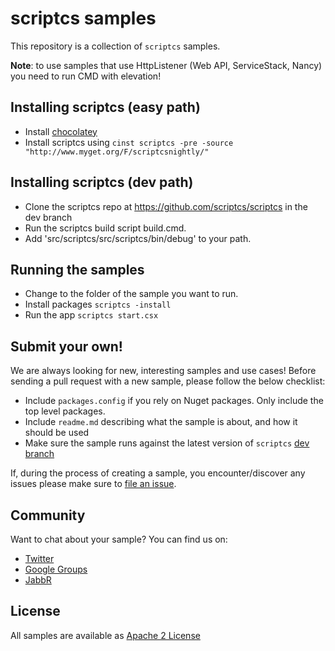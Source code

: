 # scriptcs samples

This repository is a collection of `scriptcs` samples. 

**Note**: to use samples that use HttpListener (Web API, ServiceStack, Nancy) you need to run CMD with elevation!

## Installing scriptcs (easy path)
* Install [chocolatey](http://chocolatey.org/)
* Install scriptcs using `cinst scriptcs -pre -source "http://www.myget.org/F/scriptcsnightly/"`

## Installing scriptcs (dev path)
* Clone the scriptcs repo at https://github.com/scriptcs/scriptcs in the dev branch
* Run the scriptcs build script build.cmd.
* Add 'src/scriptcs/src/scriptcs/bin/debug' to your path.

## Running the samples
* Change to the folder of the sample you want to run.
* Install packages `scriptcs -install`
* Run the app `scriptcs start.csx` 

## Submit your own!
We are always looking for new, interesting samples and use cases!
Before sending a pull request with a new sample, please follow the below checklist:

* Include `packages.config` if you rely on Nuget packages. Only include the top level packages.
* Include `readme.md` describing what the sample is about, and how it should be used
* Make sure the sample runs against the latest version of `scriptcs` [dev branch](https://github.com/scriptcs/scriptcs/tree/dev)

If, during the process of creating a sample, you encounter/discover any issues please make sure to [file an issue](https://github.com/scriptcs/scriptcs/issues).

## Community
Want to chat about your sample? You can find us on:

* [Twitter](https://twitter.com/scriptcsnet)
* [Google Groups](https://groups.google.com/forum/?fromgroups#!forum/scriptcs)
* [JabbR](https://jabbr.net/#/rooms/scriptcs)

## License 
All samples are available as [Apache 2 License](https://github.com/scriptcs/scriptcs-samples/blob/master/LICENSE.md)
